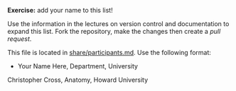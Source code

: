 
**Exercise:** add your name to this list! 

Use the information in the lectures on version control and documentation to expand this list.
Fork the repository, make the changes then create a *pull request*.

This file is located in [share/participants.md][url]. Use the following format:

* Your Name Here, Department, University 

Christopher Cross, Anatomy, Howard University

[url]: https://github.com/biostars/bootcamp-central/blob/master/web/2016/share/participants.md
